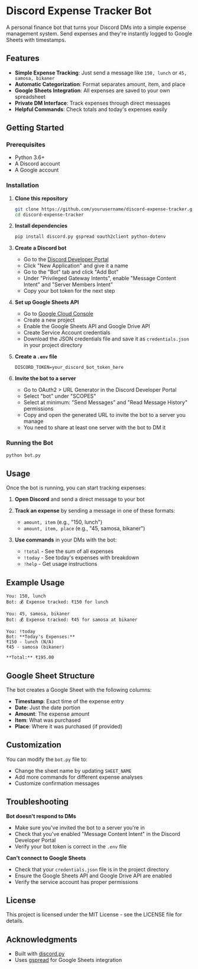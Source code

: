 # Discord Expense Tracker Bot

A personal finance bot that turns your Discord DMs into a simple expense management system. Send expenses and they're instantly logged to Google Sheets with timestamps.

## Features

- **Simple Expense Tracking**: Just send a message like `150, lunch` or `45, samosa, bikaner`
- **Automatic Categorization**: Format separates amount, item, and place
- **Google Sheets Integration**: All expenses are saved to your own spreadsheet
- **Private DM Interface**: Track expenses through direct messages
- **Helpful Commands**: Check totals and today's expenses easily

## Getting Started

### Prerequisites

- Python 3.6+
- A Discord account
- A Google account

### Installation

1. **Clone this repository**
   ```bash
   git clone https://github.com/yourusername/discord-expense-tracker.git
   cd discord-expense-tracker
   ```

2. **Install dependencies**
   ```bash
   pip install discord.py gspread oauth2client python-dotenv
   ```

3. **Create a Discord bot**
   - Go to the [Discord Developer Portal](https://discord.com/developers/applications)
   - Click "New Application" and give it a name
   - Go to the "Bot" tab and click "Add Bot"
   - Under "Privileged Gateway Intents", enable "Message Content Intent" and "Server Members Intent"
   - Copy your bot token for the next step

4. **Set up Google Sheets API**
   - Go to [Google Cloud Console](https://console.cloud.google.com/)
   - Create a new project
   - Enable the Google Sheets API and Google Drive API
   - Create Service Account credentials
   - Download the JSON credentials file and save it as `credentials.json` in your project directory

5. **Create a `.env` file**
   ```
   DISCORD_TOKEN=your_discord_bot_token_here
   ```

6. **Invite the bot to a server**
   - Go to OAuth2 > URL Generator in the Discord Developer Portal
   - Select "bot" under "SCOPES"
   - Select at minimum: "Send Messages" and "Read Message History" permissions
   - Copy and open the generated URL to invite the bot to a server you manage
   - You need to share at least one server with the bot to DM it

### Running the Bot

```bash
python bot.py
```

## Usage

Once the bot is running, you can start tracking expenses:

1. **Open Discord** and send a direct message to your bot
2. **Track an expense** by sending a message in one of these formats:
   - `amount, item` (e.g., "150, lunch")
   - `amount, item, place` (e.g., "45, samosa, bikaner")

3. **Use commands** in your DMs with the bot:
   - `!total` - See the sum of all expenses
   - `!today` - See today's expenses with breakdown
   - `!help` - Get usage instructions

## Example Usage

```
You: 150, lunch
Bot: 💰 Expense tracked: ₹150 for lunch

You: 45, samosa, bikaner
Bot: 💰 Expense tracked: ₹45 for samosa at bikaner

You: !today
Bot: **Today's Expenses:**
₹150 - lunch (N/A)
₹45 - samosa (bikaner)

**Total:** ₹195.00
```

## Google Sheet Structure

The bot creates a Google Sheet with the following columns:
- **Timestamp**: Exact time of the expense entry
- **Date**: Just the date portion
- **Amount**: The expense amount
- **Item**: What was purchased
- **Place**: Where it was purchased (if provided)

## Customization

You can modify the `bot.py` file to:
- Change the sheet name by updating `SHEET_NAME`
- Add more commands for different expense analyses
- Customize confirmation messages

## Troubleshooting

**Bot doesn't respond to DMs**
- Make sure you've invited the bot to a server you're in
- Check that you've enabled "Message Content Intent" in the Discord Developer Portal
- Verify your bot token is correct in the `.env` file

**Can't connect to Google Sheets**
- Check that your `credentials.json` file is in the project directory
- Ensure the Google Sheets API and Google Drive API are enabled
- Verify the service account has proper permissions

## License

This project is licensed under the MIT License - see the LICENSE file for details.

## Acknowledgments

- Built with [discord.py](https://discordpy.readthedocs.io/)
- Uses [gspread](https://gspread.readthedocs.io/) for Google Sheets integration
